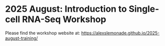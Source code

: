 # 2025 August: Introduction to Single-cell RNA-Seq Workshop

Please find the workshop website at: https://alexslemonade.github.io/2025-august-training/

